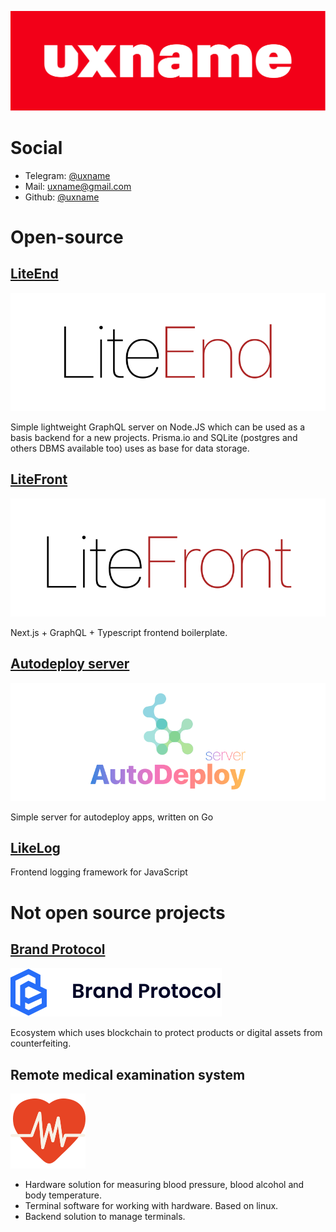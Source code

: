 ![](media/uxname.svg)

# Social

- Telegram: [@uxname](https://t.me/uxname)
- Mail: [uxname@gmail.com](mailto://uxname@gmail.com)
- Github: [@uxname](https://github.com/uxname)

# Open-source

## [LiteEnd](https://github.com/uxname/liteend)

![](media/liteend.svg)

Simple lightweight GraphQL server on Node.JS which can be used as a basis backend for a new projects. Prisma.io and
SQLite (postgres and others DBMS available too) uses as base for data storage.

## [LiteFront](https://github.com/uxname/litefront)

![](media/litefront.svg)

Next.js + GraphQL + Typescript frontend boilerplate.

## [Autodeploy server](https://github.com/uxname/autodeploy-server)

![](media/autodeploy-server.svg)

Simple server for autodeploy apps, written on Go

## [LikeLog](https://github.com/uxname/likelog)

Frontend logging framework for JavaScript

# Not open source projects

## [Brand Protocol](https://brandprotocol.net)

![](media/brandprotocol.svg)

Ecosystem which uses blockchain to protect products or digital assets from counterfeiting.

## Remote medical examination system

![](media/medica-x.svg)

- Hardware solution for measuring blood pressure, blood alcohol and body temperature.
- Terminal software for working with hardware. Based on linux.
- Backend solution to manage terminals. 
